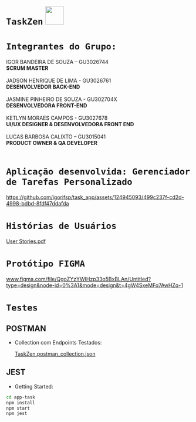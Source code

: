 # `TaskZen` <img src="https://github.com/igorifsp/task_app/assets/124945093/cf1b5907-cf07-4c88-883f-27014b6fa464" width="50" /> 

# `Integrantes do Grupo:`
IGOR BANDEIRA DE SOUZA – GU3026744 <br/>**SCRUM MASTER**<br/><br/>
JADSON HENRIQUE DE LIMA - GU3026761<br/>**DESENVOLVEDOR BACK-END**<br/><br/>
JASMINE PINHEIRO DE SOUZA - GU302704X<br/>**DESENVOLVEDORA FRONT-END**<br/><br/>
KETLYN MORAES CAMPOS - GU3027678<br/>**UI/UX DESIGNER & DESENVOLVEDORA FRONT END**<br/><br/>
LUCAS BARBOSA CALIXTO – GU3015041<br/>**PRODUCT OWNER & QA DEVELOPER**<br/><br/>

# `Aplicação desenvolvida: Gerenciador de Tarefas Personalizado`


https://github.com/igorifsp/task_app/assets/124945093/499c237f-cd2d-4998-bdbd-8fdf47ddafda



# `Histórias de Usuários`

[User Stories.pdf](https://github.com/igorifsp/task_app/files/14529777/User.Stories.pdf)


# `Protótipo FIGMA`

www.figma.com/file/QgoZYzYWIHzp33o5BxBLAn/Untitled?type=design&node-id=0%3A1&mode=design&t=4gW4SxeMFq7AwHZq-1


# `Testes`
## POSTMAN
- Collection com Endpoints Testados:

  [TaskZen.postman_collection.json](https://github.com/igorifsp/task_app/files/14529813/TaskZen.postman_collection.json)

## JEST
- Getting Started: <br/>
```sh
cd app-task
npm install
npm start
npm jest
```










